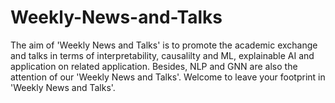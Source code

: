 # Weekly-News-and-Talks
The aim of 'Weekly News and Talks' is to promote the academic exchange and talks in terms of interpretability, causalilty and ML, explainable AI and application on related application. Besides, NLP and GNN are also the attention of our 'Weekly News and Talks'. Welcome to leave your footprint in 'Weekly News and Talks'.
